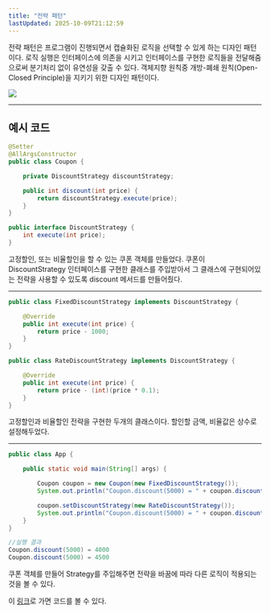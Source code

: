 ```yaml
---
title: "전략 패턴"
lastUpdated: 2025-10-09T21:12:59
---
```


전략 패턴은 프로그램이 진행되면서 캡슐화된 로직을 선택할 수 있게 하는 디자인 패턴이다. 로직 실행은 인터페이스에 의존을 시키고 인터페이스를 구현한 로직들을 전달해줌으로써 분기처리 없이 유연성을 갖출 수 있다. 객체지향 원칙중 개방-폐쇄 원칙(Open-Closed Principle)을 지키기 위한 디자인 패턴이다.

<img src="https://mblogthumb-phinf.pstatic.net/20160318_208/2feelus_1458286805546znnWD_PNG/2016-03-18_at_4.47.36_PM.png?type=w2">

---

## 예시 코드

```java
@Setter
@AllArgsConstructor
public class Coupon {

    private DiscountStrategy discountStrategy;

    public int discount(int price) {
        return discountStrategy.execute(price);
    }
}

public interface DiscountStrategy {
    int execute(int price);
}
```

고정할인, 또는 비율할인을 할 수 있는 쿠폰 객체를 만들었다. 쿠폰이 DiscountStrategy 인터페이스를 구현한 클래스를 주입받아서 그 클래스에 구현되어있는 전략을 사용할 수 있도록 discount 메서드를 만들어줬다.

---

```java
public class FixedDiscountStrategy implements DiscountStrategy {

    @Override
    public int execute(int price) {
        return price - 1000;
    }
}

public class RateDiscountStrategy implements DiscountStrategy {

    @Override
    public int execute(int price) {
        return price - (int)(price * 0.1);
    }
}
```

고정할인과 비율할인 전략을 구현한 두개의 클래스이다. 할인할 금액, 비율값은 상수로 설정해두었다.

---

```java
public class App {

    public static void main(String[] args) {

        Coupon coupon = new Coupon(new FixedDiscountStrategy());
        System.out.println("Coupon.discount(5000) = " + coupon.discount(5000));

        coupon.setDiscountStrategy(new RateDiscountStrategy());
        System.out.println("Coupon.discount(5000) = " + coupon.discount(5000));
    }
}
```

```java
//실행 결과
Coupon.discount(5000) = 4000
Coupon.discount(5000) = 4500
```

쿠폰 객체를 만들어 Strategy를 주입해주면 전략을 바꿈에 따라 다른 로직이 적용되는 것을 볼 수 있다.

이 <a href="https://github.com/rlaisqls/GoF-DesignPatterns/tree/master/src/main/java/com/study/gof/designpattrens/_03_BehavioralPattern/strategy">링크</a>로 가면 코드를 볼 수 있다.